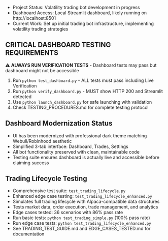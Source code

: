 - Project Status: Volatility trading bot development in progress
- Dashboard Access: Local Streamlit dashboard, likely running on http://localhost:8501 
- Current Work: Set up initial trading bot infrastructure, implementing volatility trading strategies

## CRITICAL DASHBOARD TESTING REQUIREMENTS
⚠️ **ALWAYS RUN VERIFICATION TESTS** - Dashboard tests may pass but dashboard might not be accessible
1. Run `python test_dashboard.py` - ALL tests must pass including Live Verification
2. Run `python verify_dashboard.py` - MUST show HTTP 200 and Streamlit detected
3. Use `python launch_dashboard.py` for safe launching with validation
4. Check TESTING_PROCEDURES.md for complete testing protocol

## Dashboard Modernization Status
- UI has been modernized with professional dark theme matching Webull/Robinhood aesthetic
- Simplified 3-tab interface: Dashboard, Trades, Settings
- All bot functionality preserved with clean, maintainable code
- Testing suite ensures dashboard is actually live and accessible before claiming success

## Trading Lifecycle Testing
- Comprehensive test suite: `test_trading_lifecycle.py`
- Enhanced edge case testing: `test_trading_lifecycle_enhanced.py`
- Simulates full trading lifecycle with Alpaca-compatible data structures
- Tests market data, order execution, trade management, and analytics
- Edge cases tested: 36 scenarios with 86% pass rate
- Run basic tests: `python test_trading_simple.py` (100% pass rate)
- Run edge case tests: `python test_trading_lifecycle_enhanced.py`
- See TRADING_TEST_GUIDE.md and EDGE_CASES_TESTED.md for documentation